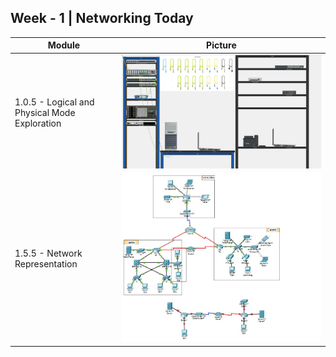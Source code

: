 ## Week - 1	| Networking Today 

| Module | Picture  |
|--|--|
|1.0.5  - Logical and Physical Mode Exploration |![Alt text](./img/105.jpg) |
|1.5.5  - Network Representation |![Alt text](./img/155.jpg) |